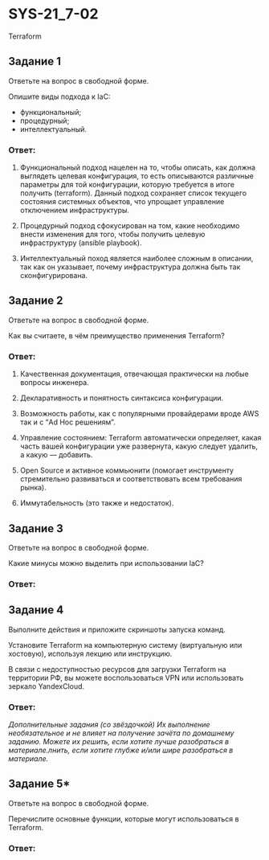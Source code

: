# SYS-21_7-02
Terraform
## Задание 1
Ответьте на вопрос в свободной форме.

Опишите виды подхода к IaC:
- функциональный;
- процедурный;
- интеллектуальный.

### Ответ:
1. Функциональный подход нацелен на то, чтобы описать, как должна выглядеть целевая конфигурация, то есть описываются различные параметры для той конфигурации, которую требуется в итоге получить (terraform). Данный подход сохраняет список текущего состояния  системных объектов, что упрощает управление отключением инфраструктуры.

2. Процедурный подход сфокусирован на том, какие необходимо внести изменения для того, чтобы получить целевую инфраструктуру (ansible playbook).

3. Интеллектуальный поход является наиболее сложным в описании, так как он указывает, почему инфраструктура должна быть так сконфигурирована.

## Задание 2
Ответьте на вопрос в свободной форме.

Как вы считаете, в чём преимущество применения Terraform?

### Ответ:
1. Качественная документация, отвечающая практически на любые вопросы инженера.

2. Декларативность и понятность синтаксиса конфигурации.

3. Возможность работы, как с популярными провайдерами вроде AWS так и с “Ad Hoc решениям”.

4. Управление состоянием: Terraform автоматически определяет, какая часть вашей конфигурации уже развернута, какую следует удалить, а какую — добавить.

5. Open Source и активное коммьюнити (помогает инструменту стремительно развиваться и соответствовать всем требования рынка).

6. Иммутабельность (это также и недостаток).


## Задание 3
Ответьте на вопрос в свободной форме.

Какие минусы можно выделить при использовании IaC?

### Ответ:

## Задание 4
Выполните действия и приложите скриншоты запуска команд.

Установите Terraform на компьютерную систему (виртуальную или хостовую), используя лекцию или инструкцию.

В связи с недоступностью ресурсов для загрузки Terraform на территории РФ, вы можете воспользоваться VPN или использовать зеркало YandexCloud.

### Ответ:

*Дополнительные задания (со звёздочкой)
Их выполнение необязательное и не влияет на получение зачёта по домашнему заданию. Можете их решить, если хотите лучше разобраться в материале.лнить, если хотите глубже и/или шире разобраться в материале.*

## Задание 5*
Ответьте на вопрос в свободной форме.

Перечислите основные функции, которые могут использоваться в Terraform.

### Ответ:
